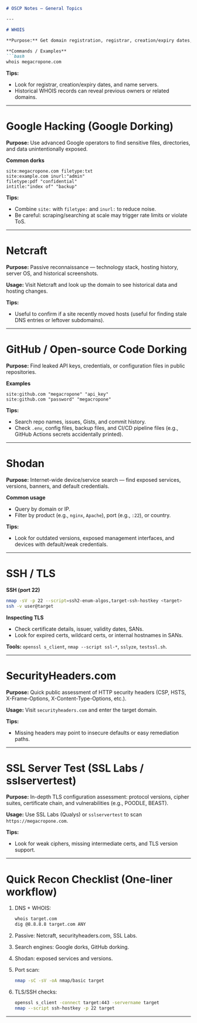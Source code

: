 ````markdown
# OSCP Notes — General Topics

---

# WHOIS

**Purpose:** Get domain registration, registrar, creation/expiry dates, name servers, and contact info.

**Commands / Examples**
```bash
whois megacropone.com
````

**Tips:**

* Look for registrar, creation/expiry dates, and name servers.
* Historical WHOIS records can reveal previous owners or related domains.

---

# Google Hacking (Google Dorking)

**Purpose:** Use advanced Google operators to find sensitive files, directories, and data unintentionally exposed.

**Common dorks**

```text
site:megacropone.com filetype:txt
site:example.com inurl:"admin"
filetype:pdf "confidential"
intitle:"index of" "backup"
```

**Tips:**

* Combine `site:` with `filetype:` and `inurl:` to reduce noise.
* Be careful: scraping/searching at scale may trigger rate limits or violate ToS.

---

# Netcraft

**Purpose:** Passive reconnaissance — technology stack, hosting history, server OS, and historical screenshots.

**Usage:** Visit Netcraft and look up the domain to see historical data and hosting changes.

**Tips:**

* Useful to confirm if a site recently moved hosts (useful for finding stale DNS entries or leftover subdomains).

---

# GitHub / Open-source Code Dorking

**Purpose:** Find leaked API keys, credentials, or configuration files in public repositories.

**Examples**

```text
site:github.com "megacropone" "api_key"
site:github.com "password" "megacropone"
```

**Tips:**

* Search repo names, issues, Gists, and commit history.
* Check `.env`, config files, backup files, and CI/CD pipeline files (e.g., GitHub Actions secrets accidentally printed).

---

# Shodan

**Purpose:** Internet-wide device/service search — find exposed services, versions, banners, and default credentials.

**Common usage**

* Query by domain or IP.
* Filter by product (e.g., `nginx`, `Apache`), port (e.g., `:22`), or country.

**Tips:**

* Look for outdated versions, exposed management interfaces, and devices with default/weak credentials.

---

# SSH / TLS

**SSH (port 22)**

```bash
nmap -sV -p 22 --script=ssh2-enum-algos,target-ssh-hostkey <target>
ssh -v user@target
```

**Inspecting TLS**

* Check certificate details, issuer, validity dates, SANs.
* Look for expired certs, wildcard certs, or internal hostnames in SANs.

**Tools:** `openssl s_client`, `nmap --script ssl-*`, `sslyze`, `testssl.sh`.

---

# SecurityHeaders.com

**Purpose:** Quick public assessment of HTTP security headers (CSP, HSTS, X-Frame-Options, X-Content-Type-Options, etc.).

**Usage:** Visit `securityheaders.com` and enter the target domain.

**Tips:**

* Missing headers may point to insecure defaults or easy remediation paths.

---

# SSL Server Test (SSL Labs / sslservertest)

**Purpose:** In-depth TLS configuration assessment: protocol versions, cipher suites, certificate chain, and vulnerabilities (e.g., POODLE, BEAST).

**Usage:** Use SSL Labs (Qualys) or `sslservertest` to scan `https://megacropone.com`.

**Tips:**

* Look for weak ciphers, missing intermediate certs, and TLS version support.

---

# Quick Recon Checklist (One-liner workflow)

1. DNS + WHOIS:

   ```bash
   whois target.com
   dig @8.8.8.8 target.com ANY
   ```
2. Passive: Netcraft, securityheaders.com, SSL Labs.
3. Search engines: Google dorks, GitHub dorking.
4. Shodan: exposed services and versions.
5. Port scan:

   ```bash
   nmap -sC -sV -oA nmap/basic target
   ```
6. TLS/SSH checks:

   ```bash
   openssl s_client -connect target:443 -servername target
   nmap --script ssh-hostkey -p 22 target
   ```

---


